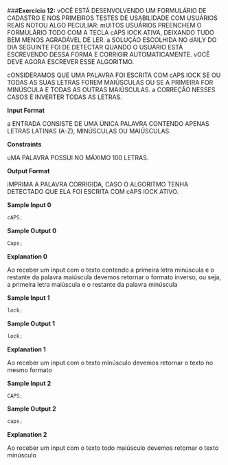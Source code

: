 ###**Exercício 12:**
vOCÊ ESTÁ DESENVOLVENDO UM FORMULÁRIO DE CADASTRO E NOS PRIMEIROS TESTES DE USABILIDADE COM USUÁRIOS REAIS NOTOU ALGO PECULIAR: mUITOS USUÁRIOS PREENCHEM O FORMULÁRIO TODO COM A TECLA cAPS lOCK ATIVA, DEIXANDO TUDO BEM MENOS AGRADÁVEL DE LER. a SOLUÇÃO ESCOLHIDA NO dAILY DO DIA SEGUINTE FOI DE DETECTAR QUANDO O USUÁRIO ESTÁ ESCREVENDO DESSA FORMA E CORRIGIR AUTOMATICAMENTE. vOCÊ DEVE AGORA ESCREVER ESSE ALGORITMO.

cONSIDERAMOS QUE UMA PALAVRA FOI ESCRITA COM cAPS lOCK SE OU TODAS AS SUAS LETRAS FOREM MAIÚSCULAS OU SE A PRIMEIRA FOR MINÚSCULA E TODAS AS OUTRAS MAIÚSCULAS. a CORREÇÃO NESSES CASOS É INVERTER TODAS AS LETRAS.

**Input Format**

a ENTRADA CONSISTE DE UMA ÚNICA PALAVRA CONTENDO APENAS LETRAS LATINAS (A-Z), MINÚSCULAS OU MAIÚSCULAS.

**Constraints**

uMA PALAVRA POSSUI NO MÁXIMO 100 LETRAS.

**Output Format**

iMPRIMA A PALAVRA CORRIGIDA, CASO O ALGORITMO TENHA DETECTADO QUE ELA FOI ESCRITA COM cAPS lOCK ATIVO.

**Sample Input 0**

```javascript
cAPS;
```

**Sample Output 0**

```javascript
Caps;
```

**Explanation 0**

Ao receber um input com o texto contendo a primeira letra minúscula e o restante da palavra maiúscula devemos retornar o formato inverso, ou seja, a primeira letra maiúscula e o restante da palavra minúscula

**Sample Input 1**

```javascript
lock;
```

**Sample Output 1**

```javascript
lock;
```

**Explanation 1**

Ao receber um input com o texto minúsculo devemos retornar o texto no mesmo formato

**Sample Input 2**

```javascript
CAPS;
```

**Sample Output 2**

```javascript
caps;
```

**Explanation 2**

Ao receber um input com o texto todo maiúsculo devemos retornar o texto minúsculo
